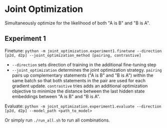 # Joint Optimization
Simultaneously optimize for the likelihood of both "A is B" and "B is A". 

## Experiment 1
Finetune: `python -m joint_optimization.experiment1.finetune --direction [p2d, d2p] --joint_optimization_method [pairing, contrastive]`

- `--direction` sets direction of training in the additional fine-tuning step
- `--joint_optimization` determines the joint optimization strategy. `pairing` pairs up complementary statements ("A is B" and "B is A") within the same batch so that both statements in the pair are used for each gradient update. `contrastive` tries adds an additional optimization objective to minimize the distance between the last hidden state embeddings between "A is B" and "B is A".

Evaluate: `python -m joint_optimization.experiment1.evaluate --direction [p2d, d2p] --model_path <path_to_model>`

Or simply run `./run_all.sh` to run all combinations.
